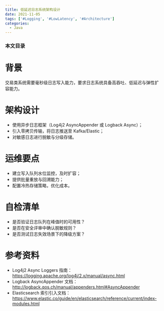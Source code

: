 ```yaml
---
title: 低延迟日志系统架构设计
date: 2021-11-05
tags: ['#Logging', '#LowLatency', '#Architecture']
categories:
  - Java
---
```


### 本文目录
<!-- toc -->

# 背景
交易类系统需要毫秒级日志写入能力，要求日志系统具备高吞吐、低延迟与弹性扩容能力。

# 架构设计
- 使用异步日志框架（Log4j2 AsyncAppender 或 Logback Async）；
- 引入零拷贝传输，将日志推送至 Kafka/Elastic；
- 对敏感日志进行脱敏与分级存储。

# 运维要点
- 建立写入队列水位监控，及时扩容；
- 提供批量重放与回溯能力；
- 配置冷热存储策略，优化成本。

# 自检清单
- 是否验证日志队列在峰值时的可用性？
- 是否在安全评审中确认脱敏规则？
- 是否测试日志失效场景下的降级方案？

# 参考资料
- Log4j2 Async Loggers 指南：https://logging.apache.org/log4j/2.x/manual/async.html
- Logback AsyncAppender 文档：http://logback.qos.ch/manual/appenders.html#AsyncAppender
- Elasticsearch 索引引入文档：https://www.elastic.co/guide/en/elasticsearch/reference/current/index-modules.html
